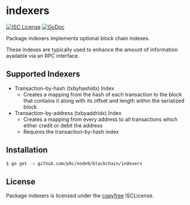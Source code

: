 # indexers

[![ISC License](http://img.shields.io/badge/license-ISC-blue.svg)](http://copyfree.org)
[![GoDoc](https://godoc.org/github.com/p9c/node9/blockchain/indexers?status.png)](http://godoc.org/github.com/p9c/node9/blockchain/indexers)

Package indexers implements optional block chain indexes.

These indexes are typically used to enhance the amount of information available via an RPC interface.

## Supported Indexers

- Transaction-by-hash (txbyhashidx) Index
  - Creates a mapping from the hash of each transaction to the block that contains it along with its offset and length within the serialized block
- Transaction-by-address (txbyaddridx) Index
  - Creates a mapping from every address to all transactions which either credit or debit the address
  - Requires the transaction-by-hash index

## Installation

```bash
$ go get -u github.com/p9c/node9/blockchain/indexers
```

## License

Package indexers is licensed under the [copyfree](http://copyfree.org) ISCLicense.
